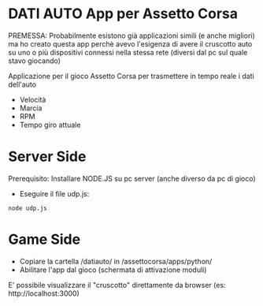 DATI AUTO App per Assetto Corsa
================
PREMESSA: Probabilmente esistono già applicazioni simili (e anche migliori) ma ho creato questa app perchè avevo l'esigenza di avere il cruscotto auto su uno o più dispositivi connessi nella stessa rete (diversi dal pc sul quale stavo giocando)

Applicazione per il gioco Assetto Corsa per trasmettere in tempo reale i dati dell'auto
- Velocità
- Marcia
- RPM
- Tempo giro attuale

# Server Side

Prerequisito: Installare NODE.JS su pc server (anche diverso da pc di gioco)
- Eseguire il file udp.js: 
```
node udp.js 
```
# Game Side

- Copiare la cartella /datiauto/ in /assettocorsa/apps/python/
- Abilitare l'app dal gioco (schermata di attivazione moduli)

E' possibile visualizzare il "cruscotto" direttamente da browser (es: http://localhost:3000) 